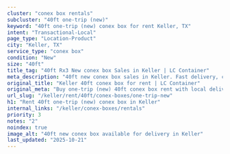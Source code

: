 ```yaml
---
cluster: "conex box rentals"
subcluster: "40ft one-trip (new)"
keyword: "40ft one-trip (new) conex box for rent Keller, TX"
intent: "Transactional-Local"
page_type: "Location-Product"
city: "Keller, TX"
service_type: "conex box"
condition: "New"
size: "40ft"
title_tag: "40ft Rx3 New conex box Sales in Keller | LC Container"
meta_description: "40ft new conex box sales in Keller. Fast delivery, competitive pricing. Serving conex boxes area. Quote ID: SUT. Call (214) 524-4168 for your free quote today."
original_title: "Keller 40ft conex box for rent | LC Container"
original_meta: "Buy one-trip (new) 40ft conex box rent with local delivery in Keller, TX. LC Container — local Since 2003. Request a fast quote today."
url_slug: "/keller/rent/40ft/conex-boxes/one-trip-new"
h1: "Rent 40ft one-trip (new) conex box in Keller"
internal_links: "/keller/conex-boxes/rentals"
priority: 3
notes: "2"
noindex: true
image_alt: "40ft new conex box available for delivery in Keller"
last_updated: "2025-10-21"
---
```


<!-- TODO: Add unique city/inventory copy, images, and internal links here. -->
